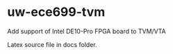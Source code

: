 # uw-ece699-tvm
Add support of Intel DE10-Pro FPGA board to TVM/VTA

Latex source file in docs folder.

